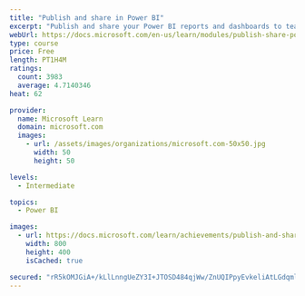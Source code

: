 ```yaml
---
title: "Publish and share in Power BI"
excerpt: "Publish and share your Power BI reports and dashboards to teammates in your organization or to everyone on the web."
webUrl: https://docs.microsoft.com/en-us/learn/modules/publish-share-power-bi/
type: course
price: Free
length: PT1H4M
ratings:
  count: 3983
  average: 4.7140346
heat: 62

provider:
  name: Microsoft Learn
  domain: microsoft.com
  images:
    - url: /assets/images/organizations/microsoft.com-50x50.jpg
      width: 50
      height: 50

levels:
  - Intermediate

topics:
  - Power BI

images:
  - url: https://docs.microsoft.com/learn/achievements/publish-and-share-with-power-bi-desktop-social.png
    width: 800
    height: 400
    isCached: true

secured: "rR5kOMJGiA+/kLlLnngUeZY3I+JTOSD484qjWw/ZnUQIPpyEvkeliAtLGdqmlk0x3kAfzm/YgUR8jEx3v5BHs8w6bNcFZZwqR6MyPVgrWwoBvhFKwuOiTN+6erTWgqLJtPjunzTIlBxC6VBzTn92KexVaCyFrXOAnvANFe2d3ELJHhLunK2uCk8z1n14MqY/siJ6tf2qaWjs9wmX29e7RJKgXhLdq6LrhTpBV2F1B/b7+S07p3f2/6Wx1hhXQUCq2RkxbuZPAHY+kaRCiZfRjSGPTjWwMgUFuFRjCWDJ4NtBJu5rBmvvKoB5uUDodTnS7IzJA9HEbdS6HOif8cjSsHWIBYnjaoTf4bcil51Ju2OJxkVGxWaKhb8ctK0x2gisNyUS8JOwjJ6cV1wPp/I4HlhaYlHrfR6o91CIGsz/+yw=;tqbvAoXyeXsLgkNjqk/+dw=="
---
```


